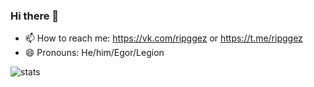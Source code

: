 ### Hi there 👋

- 📫 How to reach me: https://vk.com/ripggez or https://t.me/ripggez
- 😄 Pronouns: He/him/Egor/Legion

![stats](https://github-readme-stats.vercel.app/api?username=TheLegionCrazy&count_private=true&show_icons=true&hide_rank=true&custom_title=Statistics&bg_color=b3e5fc&title_color=000000&icon_color=03a9f4&hide=stars)
